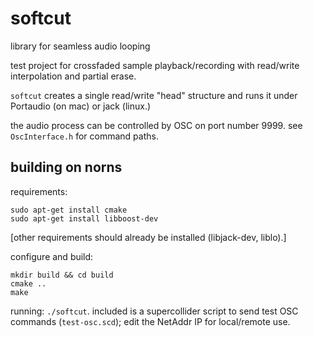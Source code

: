 # softcut
library for seamless audio looping

test project for crossfaded sample playback/recording with read/write interpolation and partial erase.

`softcut` creates a single read/write "head" structure and runs it under Portaudio (on mac) or jack (linux.) 

the audio process can be controlled by OSC on port number 9999. see `OscInterface.h` for command paths.

## building on norns

requirements:
```
sudo apt-get install cmake 
sudo apt-get install libboost-dev
```

[other requirements should already be installed (libjack-dev, liblo).]

configure and build:
```
mkdir build && cd build
cmake ..
make
```

running: `./softcut`. included is a supercollider script to send test OSC commands (`test-osc.scd`); edit the NetAddr IP for local/remote use.
